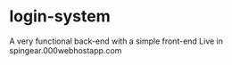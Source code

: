 # login-system
A very functional back-end with a simple front-end
Live in spingear.000webhostapp.com
